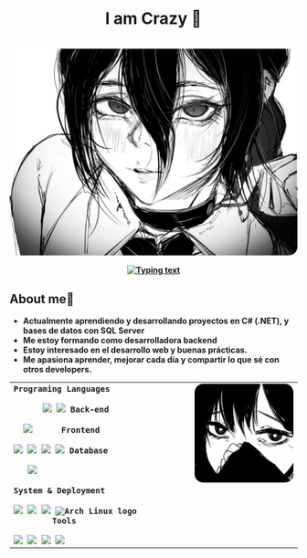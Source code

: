 <h1 align="center"><b>I am Crazy 🤍</h1>

<br/>

<div align="center">
  <img src="/assets/phot1.webp" alt="Crazy banner" width="600" style="border-radius:15px;">
</div>


<p align="center">
  <a href="https://github.com/DenverCoder1/readme-typing-svg"><img src="https://readme-typing-svg.herokuapp.com?font=Time+New+Roman&color=%23e7e7e7&size=25&center=true&vCenter=true&width=600&height=100&lines=Persisto,+aunque+cueste&hearts;++;Adoro+crear+desde+cero;Resolver+me+da+paz;Adoro+aprender+cosas+nuevas..🖤" 
         alt="Typing text">
  </a>
</p>

<h2>About me🖤</h2>

- Actualmente aprendiendo y desarrollando proyectos en C# (.NET), y bases de datos con SQL Server
- Me estoy formando como desarrolladora backend
- Estoy interesado en el desarrollo web y buenas prácticas.
- Me apasiona aprender, mejorar cada día y compartir lo que sé con otros developers.

<table>
<tr>
<td valign="top">

<kbd>
  <kbd>Programing Languages</kbd>
  <br>
  <br>
  &nbsp;&nbsp;&nbsp;&nbsp;&nbsp;&nbsp;<img width="30px" src="https://cdn.jsdelivr.net/gh/devicons/devicon/icons/csharp/csharp-plain.svg" /> 
  <img width="30px" src="https://cdn.jsdelivr.net/gh/devicons/devicon/icons/java/java-plain.svg" /> 
</kbd>
<kbd>
  <kbd>Back-end</kbd>
  <br>
  <br>
   &nbsp;&nbsp;<img width="36px" src="https://cdn.jsdelivr.net/gh/devicons/devicon/icons/dotnetcore/dotnetcore-original.svg" />
</kbd>
<kbd>
   &nbsp;&nbsp;&nbsp;&nbsp;&nbsp;<kbd>Frontend</kbd>
  <br>
  <br>
  <img width="30px" src="https://cdn.jsdelivr.net/gh/devicons/devicon/icons/html5/html5-original.svg" /> 
  <img width="30px" src="https://cdn.jsdelivr.net/gh/devicons/devicon/icons/css3/css3-plain.svg" />  
  <img width="30px" src="https://cdn.jsdelivr.net/gh/devicons/devicon/icons/javascript/javascript-original.svg" />
  <img width="30px" src="https://skillicons.dev/icons?i=ts" />
</kbd>
<kbd>
  <kbd>Database</kbd>
  <br>
  <br>
  &nbsp;&nbsp;&nbsp;<img width="30px" src="https://cdn.jsdelivr.net/gh/devicons/devicon/icons/microsoftsqlserver/microsoftsqlserver-plain.svg" />
</kbd>
<br>
<br>
<kbd>
  <kbd>System & Deployment</kbd>
  <br>
  <br>
  <img width="30px" src="https://skillicons.dev/icons?i=linux" />
  <img width="30px" src="https://cdn.jsdelivr.net/gh/devicons/devicon/icons/git/git-plain.svg" />
  <img width="30px" src="https://cdn.jsdelivr.net/gh/devicons/devicon/icons/docker/docker-original.svg" />
  <img width="30px" src="https://svgrepo.com/show/341619/arch-linux.svg" alt="Arch Linux logo" />
</kbd>
<kbd>
  &nbsp;&nbsp;&nbsp;&nbsp;&nbsp;&nbsp;&nbsp;&nbsp;<kbd>Tools</kbd>
  <br>
  <br>
  <img width="30px" src="https://cdn.jsdelivr.net/gh/devicons/devicon/icons/vscode/vscode-original.svg" />
  <img width="30px" src="https://cdn.jsdelivr.net/gh/devicons/devicon/icons/visualstudio/visualstudio-plain.svg" />
  <img width="30px" src="https://cdn.jsdelivr.net/gh/devicons/devicon/icons/github/github-original.svg" />  
  <img width="30px" src="https://uxwing.com/wp-content/themes/uxwing/download/brands-and-social-media/postman-icon.svg" /> 
</kbd>

</td>
<td valign="top">

<img src="/assets/phot2.webp" alt="Crazy banner" width="200" style="border-radius:15px;">

</td>
</tr>
</table>